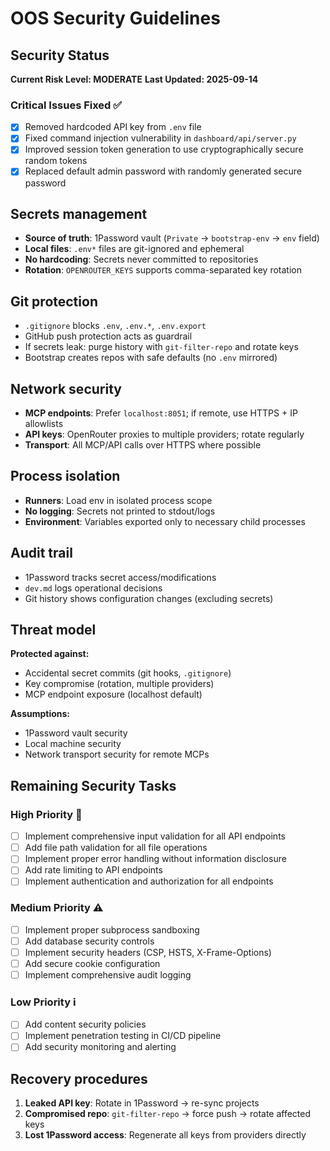 # OOS Security Guidelines

## Security Status

**Current Risk Level: MODERATE**
**Last Updated: 2025-09-14**

### Critical Issues Fixed ✅
- [x] Removed hardcoded API key from `.env` file
- [x] Fixed command injection vulnerability in `dashboard/api/server.py`
- [x] Improved session token generation to use cryptographically secure random tokens
- [x] Replaced default admin password with randomly generated secure password

## Secrets management
- **Source of truth**: 1Password vault (`Private` → `bootstrap-env` → `env` field)
- **Local files**: `.env*` files are git-ignored and ephemeral
- **No hardcoding**: Secrets never committed to repositories
- **Rotation**: `OPENROUTER_KEYS` supports comma-separated key rotation

## Git protection
- `.gitignore` blocks `.env`, `.env.*`, `.env.export`
- GitHub push protection acts as guardrail
- If secrets leak: purge history with `git-filter-repo` and rotate keys
- Bootstrap creates repos with safe defaults (no `.env` mirrored)

## Network security
- **MCP endpoints**: Prefer `localhost:8051`; if remote, use HTTPS + IP allowlists
- **API keys**: OpenRouter proxies to multiple providers; rotate regularly
- **Transport**: All MCP/API calls over HTTPS where possible

## Process isolation
- **Runners**: Load env in isolated process scope
- **No logging**: Secrets not printed to stdout/logs
- **Environment**: Variables exported only to necessary child processes

## Audit trail
- 1Password tracks secret access/modifications
- `dev.md` logs operational decisions
- Git history shows configuration changes (excluding secrets)

## Threat model
**Protected against:**
- Accidental secret commits (git hooks, `.gitignore`)
- Key compromise (rotation, multiple providers)
- MCP endpoint exposure (localhost default)

**Assumptions:**
- 1Password vault security
- Local machine security
- Network transport security for remote MCPs

## Remaining Security Tasks

### High Priority 🚨
- [ ] Implement comprehensive input validation for all API endpoints
- [ ] Add file path validation for all file operations
- [ ] Implement proper error handling without information disclosure
- [ ] Add rate limiting to API endpoints
- [ ] Implement authentication and authorization for all endpoints

### Medium Priority ⚠️
- [ ] Implement proper subprocess sandboxing
- [ ] Add database security controls
- [ ] Implement security headers (CSP, HSTS, X-Frame-Options)
- [ ] Add secure cookie configuration
- [ ] Implement comprehensive audit logging

### Low Priority ℹ️
- [ ] Add content security policies
- [ ] Implement penetration testing in CI/CD pipeline
- [ ] Add security monitoring and alerting

## Recovery procedures
1. **Leaked API key**: Rotate in 1Password → re-sync projects
2. **Compromised repo**: `git-filter-repo` → force push → rotate affected keys
3. **Lost 1Password access**: Regenerate all keys from providers directly
